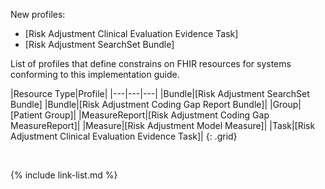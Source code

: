 
<div class="bg-success" markdown="1"><!-- new content -->

New profiles: 
- [Risk Adjustment Clinical Evaluation Evidence Task]
- [Risk Adjustment SearchSet Bundle]
</div>

List of profiles that define constrains on FHIR resources for systems conforming to this implementation guide.

|Resource Type|Profile|
|---|---|---|
|Bundle|[Risk Adjustment SearchSet Bundle]
|Bundle|[Risk Adjustment Coding Gap Report Bundle]|
|Group|[Patient Group]|
|MeasureReport|[Risk Adjustment Coding Gap MeasureReport]|
|Measure|[Risk Adjustment Model Measure]|
|Task|[Risk Adjustment Clinical Evaluation Evidence Task]|
{: .grid}


<br />

{% include link-list.md %}
